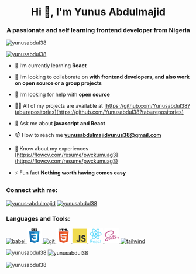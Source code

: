 <h1 align="center">Hi 👋, I'm Yunus Abdulmajid</h1>
<h3 align="center">A passionate and  self learning frontend developer from Nigeria</h3>

<p align="left"> <img src="https://komarev.com/ghpvc/?username=yunusabdul38&label=Profile%20views&color=0e75b6&style=flat" alt="yunusabdul38" /> </p>

<p align="left"> <a href="https://twitter.com/yunusabdul38" target="blank"><img src="https://img.shields.io/twitter/follow/yunusabdul38?logo=twitter&style=for-the-badge" alt="yunusabdul38" /></a> </p>

- 🌱 I’m currently learning **React**

- 👯 I’m looking to collaborate on **with frontend developers, and also work on open source or a group projects**

- 🤝 I’m looking for help with **open source**

- 👨‍💻 All of my projects are available at [https://github.com/Yunusabdul38?tab=repositories](https://github.com/Yunusabdul38?tab=repositories)

- 💬 Ask me about **javascript and React**

- 📫 How to reach me **[yunusabdulmajidyunus38@gmail.com](yunusabdulmajidyunus38@gmail.com)**

- 📄 Know about my experiences [https://flowcv.com/resume/pwckumuag3](https://flowcv.com/resume/pwckumuag3)

- ⚡ Fun fact **Nothing worth having comes easy**

<h3 align="left">Connect with me:</h3>
<p align="left">
<a href="https://codepen.io/yunus-abdulmajid" target="blank"><img align="center" src="https://raw.githubusercontent.com/rahuldkjain/github-profile-readme-generator/master/src/images/icons/Social/codepen.svg" alt="yunus-abdulmajid" height="30" width="40" /></a>
<a href="https://twitter.com/yunusabdul38" target="blank"><img align="center" src="https://raw.githubusercontent.com/rahuldkjain/github-profile-readme-generator/master/src/images/icons/Social/twitter.svg" alt="yunusabdul38" height="30" width="40" /></a>
</p>

<h3 align="left">Languages and Tools:</h3>
<p align="left"> <a href="https://babeljs.io/" target="_blank" rel="noreferrer"> <img src="https://www.vectorlogo.zone/logos/babeljs/babeljs-icon.svg" alt="babel" width="40" height="40"/> </a> <a href="https://www.w3schools.com/css/" target="_blank" rel="noreferrer"> <img src="https://raw.githubusercontent.com/devicons/devicon/master/icons/css3/css3-original-wordmark.svg" alt="css3" width="40" height="40"/> </a> <a href="https://git-scm.com/" target="_blank" rel="noreferrer"> <img src="https://www.vectorlogo.zone/logos/git-scm/git-scm-icon.svg" alt="git" width="40" height="40"/> </a> <a href="https://www.w3.org/html/" target="_blank" rel="noreferrer"> <img src="https://raw.githubusercontent.com/devicons/devicon/master/icons/html5/html5-original-wordmark.svg" alt="html5" width="40" height="40"/> </a> <a href="https://developer.mozilla.org/en-US/docs/Web/JavaScript" target="_blank" rel="noreferrer"> <img src="https://raw.githubusercontent.com/devicons/devicon/master/icons/javascript/javascript-original.svg" alt="javascript" width="40" height="40"/> </a> <a href="https://reactjs.org/" target="_blank" rel="noreferrer"> <img src="https://raw.githubusercontent.com/devicons/devicon/master/icons/react/react-original-wordmark.svg" alt="react" width="40" height="40"/> </a> <a href="https://sass-lang.com" target="_blank" rel="noreferrer"> <img src="https://raw.githubusercontent.com/devicons/devicon/master/icons/sass/sass-original.svg" alt="sass" width="40" height="40"/> </a> <a href="https://tailwindcss.com/" target="_blank" rel="noreferrer"> <img src="https://www.vectorlogo.zone/logos/tailwindcss/tailwindcss-icon.svg" alt="tailwind" width="40" height="40"/> </a> </p>

<p><img align="left" src="https://github-readme-stats.vercel.app/api/top-langs?username=yunusabdul38&show_icons=true&locale=en&layout=compact" alt="yunusabdul38" /></p>

<p>&nbsp;<img align="center" src="https://github-readme-stats.vercel.app/api?username=yunusabdul38&show_icons=true&locale=en" alt="yunusabdul38" /></p>

<p><img align="center" src="https://github-readme-streak-stats.herokuapp.com/?user=yunusabdul38&" alt="yunusabdul38" /></p>
